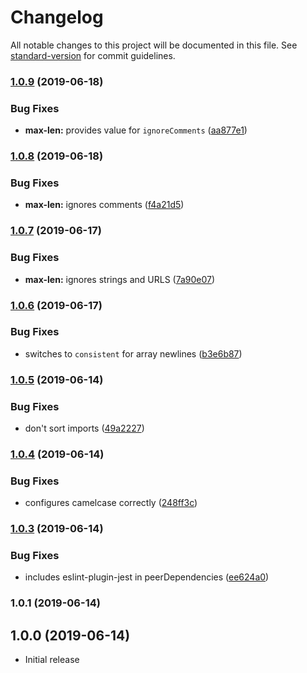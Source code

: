 # Changelog

All notable changes to this project will be documented in this file. See [standard-version](https://github.com/conventional-changelog/standard-version) for commit guidelines.

### [1.0.9](https://gitlab.com/spartanbio-ux/eslint-config/compare/v1.0.8...v1.0.9) (2019-06-18)


### Bug Fixes

* **max-len:** provides value for `ignoreComments` ([aa877e1](https://gitlab.com/spartanbio-ux/eslint-config/commit/aa877e1))



### [1.0.8](https://gitlab.com/spartanbio-ux/eslint-config/compare/v1.0.7...v1.0.8) (2019-06-18)


### Bug Fixes

* **max-len:** ignores comments ([f4a21d5](https://gitlab.com/spartanbio-ux/eslint-config/commit/f4a21d5))



### [1.0.7](https://gitlab.com/spartanbio-ux/eslint-config/compare/v1.0.6...v1.0.7) (2019-06-17)


### Bug Fixes

* **max-len:** ignores strings and URLS ([7a90e07](https://gitlab.com/spartanbio-ux/eslint-config/commit/7a90e07))



### [1.0.6](https://gitlab.com/spartanbio-ux/eslint-config/compare/v1.0.5...v1.0.6) (2019-06-17)


### Bug Fixes

* switches to `consistent` for array newlines ([b3e6b87](https://gitlab.com/spartanbio-ux/eslint-config/commit/b3e6b87))



### [1.0.5](https://gitlab.com/spartanbio-ux/eslint-config/compare/v1.0.4...v1.0.5) (2019-06-14)


### Bug Fixes

* don't sort imports ([49a2227](https://gitlab.com/spartanbio-ux/eslint-config/commit/49a2227))



### [1.0.4](https://gitlab.com/spartanbio-ux/eslint-config/compare/v1.0.3...v1.0.4) (2019-06-14)


### Bug Fixes

* configures camelcase correctly ([248ff3c](https://gitlab.com/spartanbio-ux/eslint-config/commit/248ff3c))



### [1.0.3](https://gitlab.com/spartanbio-ux/eslint-config/compare/v1.0.2...v1.0.3) (2019-06-14)


### Bug Fixes

* includes eslint-plugin-jest in peerDependencies ([ee624a0](https://gitlab.com/spartanbio-ux/eslint-config/commit/ee624a0))



### 1.0.1 (2019-06-14)



## 1.0.0 (2019-06-14)
- Initial release